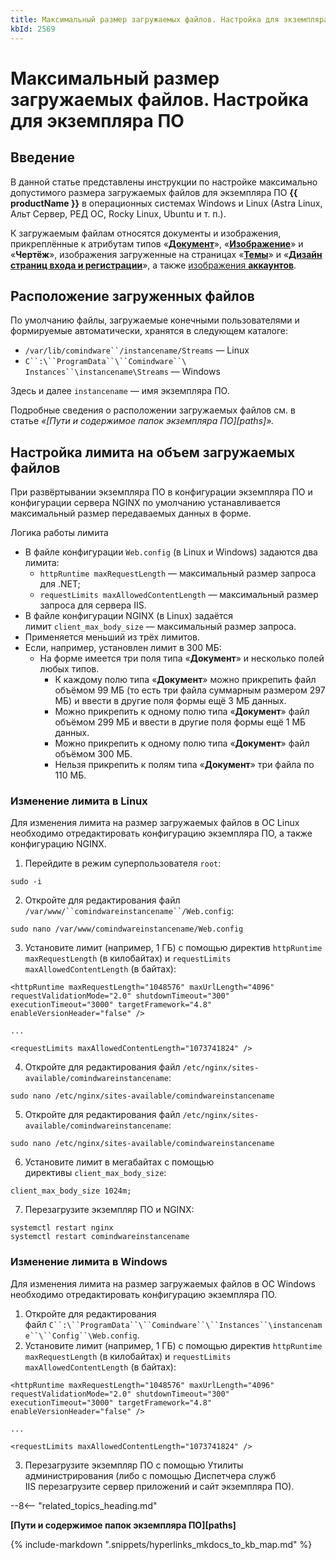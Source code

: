 ```yaml
---
title: Максимальный размер загружаемых файлов. Настройка для экземпляра ПО
kbId: 2569
---
```


# Максимальный размер загружаемых файлов. Настройка для экземпляра ПО

## Введение

В данной статье представлены инструкции по настройке максимально допустимого размера загружаемых файлов для экземпляра ПО **{{ productName }}** в операционных системах Windows и Linux (Astra Linux, Альт Сервер, РЕД ОС, Rocky Linux, Ubuntu и т. п.).

К загружаемым файлам относятся документы и изображения, прикреплённые к атрибутам типов «[**Документ**](https://kb.comindware.ru/article.php?id=2241)», «[**Изображение**](https://kb.comindware.ru/article.php?id=2253)» и «**Чертёж**», изображения загруженные на страницах «[**Темы**](https://kb.comindware.ru/article.php?id=2199)» и «[**Дизайн страниц входа и регистрации**](https://kb.comindware.ru/article.php?id=2198)», а также  [изображения **аккаунтов**](https://kb.comindware.ru/article.php?id=2194#mcetoc_1gjrh0knp6).

## Расположение загруженных файлов

По умолчанию файлы, загружаемые конечными пользователями и формируемые автоматически, хранятся в следующем каталоге:

- `/var/lib/comindware``/instancename/Streams` — Linux
- `C``:\``ProgramData``\``Comindware``\`  `Instances``\instancename\Streams` — Windows

Здесь и далее `instancename` — имя экземпляра ПО.

Подробные сведения о расположении загружаемых файлов см. в статье *«[Пути и содержимое папок экземпляра ПО][paths]».*

## Настройка лимита на объем загружаемых файлов

При развёртывании экземпляра ПО в конфигурации экземпляра ПО и конфигурации сервера NGINX по умолчанию устанавливается максимальный размер передаваемых данных в форме.

Логика работы лимита

- В файле конфигурации `Web.config` (в Linux и Windows) задаются два лимита:
	- `httpRuntime maxRequestLength` — максимальный размер запроса для .NET;
	- `requestLimits maxAllowedContentLength` — максимальный размер запроса для сервера IIS.
- В файле конфигурации NGINX (в Linux) задаётся лимит `client_max_body_size` — максимальный размер запроса.
- Применяется меньший из трёх лимитов.
- Если, например, установлен лимит в 300 МБ:
	- На форме имеется три поля типа «**Документ**» и несколько полей любых типов.
		- К каждому полю типа «**Документ**» можно прикрепить файл объёмом 99 МБ (то есть три файла суммарным размером 297 МБ) и ввести в другие поля формы ещё 3 МБ данных.
		- Можно прикрепить к одному полю типа «**Документ**» файл объёмом 299 МБ и ввести в другие поля формы ещё 1 МБ данных.
		- Можно прикрепить к одному полю типа «**Документ**» файл объёмом 300 МБ.
		- Нельзя прикрепить к полям типа «**Документ**» три файла по 110 МБ.

### Изменение лимита в Linux

Для изменения лимита на размер загружаемых файлов в ОС Linux необходимо отредактировать конфигурацию экземпляра ПО, а также конфигурацию NGINX.

1. Перейдите в режим суперпользователя `root`: 


```
sudo -i
```
2. Откройте для редактирования файл `/var/www/``comindwareinstancename``/Web.config`: 


```
sudo nano /var/www/comindwareinstancename/Web.config
```
3. Установите лимит (например, 1 ГБ) с помощью директив `httpRuntime maxRequestLength` (в килобайтах) и `requestLimits maxAllowedContentLength` (в байтах):

```
<httpRuntime maxRequestLength="1048576" maxUrlLength="4096" requestValidationMode="2.0" shutdownTimeout="300" executionTimeout="3000" targetFramework="4.8" enableVersionHeader="false" />

...

<requestLimits maxAllowedContentLength="1073741824" />       
```
4. Откройте для редактирования файл `/etc/nginx/sites-available/comindwareinstancename`:


```
sudo nano /etc/nginx/sites-available/comindwareinstancename
```
5. Откройте для редактирования файл `/etc/nginx/sites-available/comindwareinstancename`:


```
sudo nano /etc/nginx/sites-available/comindwareinstancename
```
6. Установите лимит в мегабайтах с помощью директивы `client_max_body_size`:

```
client_max_body_size 1024m;
```
7. Перезагрузите экземпляр ПО и NGINX:

```
systemctl restart nginx  
systemctl restart comindwareinstancename
```

### Изменение лимита в Windows

Для изменения лимита на размер загружаемых файлов в ОС Windows необходимо отредактировать конфигурацию экземпляра ПО.

1. Откройте для редактирования файл `C``:\``ProgramData``\``Comindware``\``Instances``\instancename``\``Config``\Web.config`.
2. Установите лимит (например, 1 ГБ) с помощью директив `httpRuntime maxRequestLength` (в килобайтах) и `requestLimits maxAllowedContentLength` (в байтах):

```
<httpRuntime maxRequestLength="1048576" maxUrlLength="4096" requestValidationMode="2.0" shutdownTimeout="300" executionTimeout="3000" targetFramework="4.8" enableVersionHeader="false" />

...

<requestLimits maxAllowedContentLength="1073741824" />
```
3. Перезагрузите экземпляр ПО с помощью Утилиты администрирования (либо с помощью Диспетчера служб IIS перезагрузите сервер приложений и сайт экземпляра ПО).

--8<-- "related_topics_heading.md"

**[Пути и содержимое папок экземпляра ПО][paths]**

{%
include-markdown ".snippets/hyperlinks_mkdocs_to_kb_map.md"
%}

